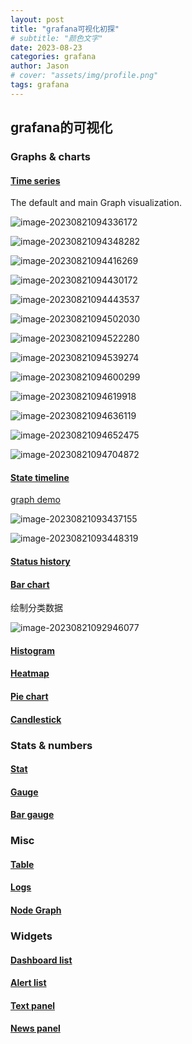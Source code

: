 ```yaml
---
layout: post
title: "grafana可视化初探"
# subtitle: "颜色文字"
date: 2023-08-23
categories: grafana
author: Jason
# cover: "assets/img/profile.png"
tags: grafana 
---
```


## grafana的可视化

### Graphs & charts

#### [Time series](https://grafana.com/docs/grafana/v8.4/visualizations/time-series/)

The default and main Graph visualization.

![image-20230821094336172](C:\Users\szche\AppData\Roaming\Typora\typora-user-images\image-20230821094336172.png)

![image-20230821094348282](C:\Users\szche\AppData\Roaming\Typora\typora-user-images\image-20230821094348282.png)

![image-20230821094416269](C:\Users\szche\AppData\Roaming\Typora\typora-user-images\image-20230821094416269.png)

![image-20230821094430172](C:\Users\szche\AppData\Roaming\Typora\typora-user-images\image-20230821094430172.png)

![image-20230821094443537](C:\Users\szche\AppData\Roaming\Typora\typora-user-images\image-20230821094443537.png)

![image-20230821094502030](C:\Users\szche\AppData\Roaming\Typora\typora-user-images\image-20230821094502030.png)

![image-20230821094522280](C:\Users\szche\AppData\Roaming\Typora\typora-user-images\image-20230821094522280.png)

![image-20230821094539274](C:\Users\szche\AppData\Roaming\Typora\typora-user-images\image-20230821094539274.png)

![image-20230821094600299](C:\Users\szche\AppData\Roaming\Typora\typora-user-images\image-20230821094600299.png)

![image-20230821094619918](C:\Users\szche\AppData\Roaming\Typora\typora-user-images\image-20230821094619918.png)

![image-20230821094636119](C:\Users\szche\AppData\Roaming\Typora\typora-user-images\image-20230821094636119.png)

![image-20230821094652475](C:\Users\szche\AppData\Roaming\Typora\typora-user-images\image-20230821094652475.png)

![image-20230821094704872](C:\Users\szche\AppData\Roaming\Typora\typora-user-images\image-20230821094704872.png)

#### [State timeline](https://grafana.com/docs/grafana/v8.4/visualizations/state-timeline/)

[graph demo](https://play.grafana.org/d/Zb3f4veGk/2-stats?orgId=1)

![image-20230821093437155](C:\Users\szche\AppData\Roaming\Typora\typora-user-images\image-20230821093437155.png)

![image-20230821093448319](C:\Users\szche\AppData\Roaming\Typora\typora-user-images\image-20230821093448319.png)

#### [Status history](https://grafana.com/docs/grafana/v8.4/visualizations/status-history/)

#### [Bar chart](https://grafana.com/docs/grafana/v8.4/visualizations/bar-chart/)

绘制分类数据

![image-20230821092946077](C:\Users\szche\AppData\Roaming\Typora\typora-user-images\image-20230821092946077.png)

#### [Histogram](https://grafana.com/docs/grafana/v8.4/visualizations/histogram/)

#### [Heatmap](https://grafana.com/docs/grafana/v8.4/visualizations/heatmap/)

#### [Pie chart](https://grafana.com/docs/grafana/v8.4/visualizations/pie-chart-panel/)

#### [Candlestick](https://grafana.com/docs/grafana/v8.4/visualizations/candlestick/)

### Stats & numbers

#### [Stat](https://grafana.com/docs/grafana/v8.4/visualizations/stat-panel/)

#### [Gauge](https://grafana.com/docs/grafana/v8.4/visualizations/gauge-panel/)

#### [Bar gauge](https://grafana.com/docs/grafana/v8.4/visualizations/bar-gauge-panel/)

### Misc

#### [Table](https://grafana.com/docs/grafana/v8.4/visualizations/table/)

#### [Logs](https://grafana.com/docs/grafana/v8.4/visualizations/logs-panel/)

#### [Node Graph](https://grafana.com/docs/grafana/v8.4/visualizations/node-graph/)

### Widgets

#### [Dashboard list](https://grafana.com/docs/grafana/v8.4/visualizations/dashboard-list-panel/)

#### [Alert list](https://grafana.com/docs/grafana/v8.4/visualizations/alert-list-panel/)

#### [Text panel](https://grafana.com/docs/grafana/v8.4/visualizations/text-panel/)

#### [News panel](https://grafana.com/docs/grafana/v8.4/visualizations/news-panel/)